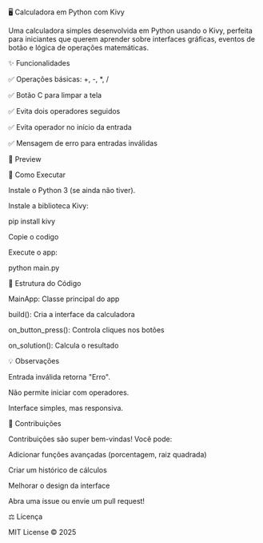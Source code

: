 🖥️ Calculadora em Python com Kivy

Uma calculadora simples desenvolvida em Python usando o Kivy, perfeita para iniciantes que querem aprender sobre interfaces gráficas, eventos de botão e lógica de operações matemáticas.

✨ Funcionalidades

✅ Operações básicas: +, -, *, /

✅ Botão C para limpar a tela

✅ Evita dois operadores seguidos

✅ Evita operador no início da entrada

✅ Mensagem de erro para entradas inválidas

📸 Preview

🚀 Como Executar

Instale o Python 3 (se ainda não tiver).

Instale a biblioteca Kivy:

pip install kivy

Copie o codigo

Execute o app:

python main.py


📝 Estrutura do Código

MainApp: Classe principal do app

build(): Cria a interface da calculadora

on_button_press(): Controla cliques nos botões

on_solution(): Calcula o resultado

💡 Observações

Entrada inválida retorna "Erro".

Não permite iniciar com operadores.

Interface simples, mas responsiva.

🤝 Contribuições

Contribuições são super bem-vindas! Você pode:

Adicionar funções avançadas (porcentagem, raiz quadrada)

Criar um histórico de cálculos

Melhorar o design da interface

Abra uma issue ou envie um pull request!

⚖️ Licença

MIT License ©️ 2025
